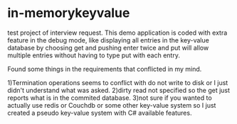 # in-memorykeyvalue
test project of interview request.
This demo application is coded with extra feature in the debug mode, 
like displaying all entries in the key-value database by choosing get and pushing enter twice 
and put will allow multiple entries without having to type put with each entry.

Found some things in the requirements that conflicted in my mind.

1)Termination operations seems to conflict with do not write to disk or I just didn't understand what was asked.
2)dirty read not specified so the get just reports what is in the commited database.
3)not sure if you wanted to actually use redis or Couchdb or some other key-value system so 
  I just created a pseudo key-value system with C# available features.
